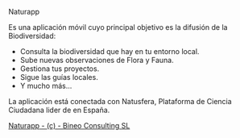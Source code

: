 Naturapp

Es una aplicación móvil cuyo principal objetivo es la difusión de la Biodiversidad:

- Consulta la biodiversidad que hay en tu entorno local.
- Sube nuevas observaciones de Flora y Fauna.
- Gestiona tus proyectos.
- Sigue las guías locales.
- Y mucho más...

La aplicación está conectada con Natusfera, Plataforma de Ciencia Ciudadana lider de en España.

<a href="https://www.safecreative.org/work/1903150297469-naturapp" target="_blank"> 
<span>Naturapp</span> - 
<span>(c)</span> - 
<span>Bineo Consulting SL</span> 
</a> 
